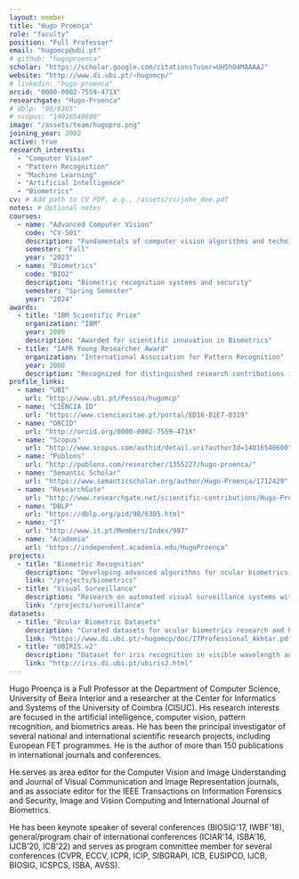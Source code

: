 ```yaml
---
layout: member
title: "Hugo Proença"
role: "faculty"
position: "Full Professor"
email: "hugomcp@ubi.pt"
# github: "hugoproenca"
scholar: "https://scholar.google.com/citations?user=UH5hO4MAAAAJ"
website: "http://www.di.ubi.pt/~hugomcp/"
# linkedin: "hugo-proenca"
orcid: "0000-0002-7559-471X"
researchgate: "Hugo-Proenca"
# dblp: "98/6305"
# scopus: "14016540600"
image: "/assets/team/hugopro.png"
joining_year: 2002
active: true
research_interests:
  - "Computer Vision"
  - "Pattern Recognition"
  - "Machine Learning"
  - "Artificial Intelligence"
  - "Biometrics"
cv: # Add path to CV PDF, e.g., /assets/cv/john_doe.pdf
notes: # Optional notes
courses:
  - name: "Advanced Computer Vision"
    code: "CV-501"
    description: "Fundamentals of computer vision algorithms and techniques"
    semester: "Fall"
    year: "2023"
  - name: "Biometrics"
    code: "BIO2"
    description: "Biometric recognition systems and security"
    semester: "Spring Semester"
    year: "2024"
awards:
  - title: "IBM Scientific Prize"
    organization: "IBM"
    year: 2009
    description: "Awarded for scientific innovation in Biometrics"
  - title: "IAPR Young Researcher Award"
    organization: "International Association for Pattern Recognition"
    year: 2008
    description: "Recognized for distinguished research contributions in pattern recognition"
profile_links:
  - name: "UBI"
    url: "http://www.ubi.pt/Pessoa/hugomcp"
  - name: "CIÊNCIA ID"
    url: "https://www.cienciavitae.pt/portal/ED16-81E7-0319"
  - name: "ORCID"
    url: "http://orcid.org/0000-0002-7559-471X"
  - name: "Scopus"
    url: "http://www.scopus.com/authid/detail.uri?authorId=14016540600"
  - name: "Publons"
    url: "http://publons.com/researcher/1355227/hugo-proenca/"
  - name: "Semantic Scholar"
    url: "https://www.semanticscholar.org/author/Hugo-Proença/1712429"
  - name: "ResearchGate"
    url: "http://www.researchgate.net/scientific-contributions/Hugo-Proenca-29998920"
  - name: "DBLP"
    url: "https://dblp.org/pid/98/6305.html"
  - name: "IT"
    url: "http://www.it.pt/Members/Index/987"
  - name: "Academia"
    url: "https://independent.academia.edu/HugoProença"
projects:
  - title: "Biometric Recognition"
    description: "Developing advanced algorithms for ocular biometrics and human recognition."
    link: "/projects/biometrics"
  - title: "Visual Surveillance"
    description: "Research on automated visual surveillance systems with applications in security."
    link: "/projects/surveillance"
datasets:
  - title: "Ocular Biometric Datasets"
    description: "Curated datasets for ocular biometrics research and benchmarking"
    link: "https://www.di.ubi.pt/~hugomcp/doc/ITProfessional_Akhtar.pdf"
  - title: "UBIRIS.v2"
    description: "Dataset for iris recognition in visible wavelength and non-cooperative conditions"
    link: "http://iris.di.ubi.pt/ubiris2.html"
---
```


Hugo Proença is a Full Professor at the Department of Computer Science, University of Beira Interior and a researcher at the Center for Informatics and Systems of the University of Coimbra (CISUC). His research interests are focused in the artificial intelligence, computer vision, pattern recognition, and biometrics areas. He has been the principal investigator of several national and international scientific research projects, including European FET programmes. He is the author of more than 150 publications in international journals and conferences.

He serves as area editor for the Computer Vision and Image Understanding and Journal of Visual Communication and Image Representation journals, and as associate editor for the IEEE Transactions on Information Forensics and Security, Image and Vision Computing and International Journal of Biometrics.

He has been keynote speaker of several conferences (BIOSIG'17, IWBF'18), general/program chair of international conferences (ICIAR'14, ISBA'16, IJCB'20, ICB'22) and serves as program committee member for several conferences (CVPR, ECCV, ICPR, ICIP, SIBGRAPI, ICB, EUSIPCO, IJCB, BIOSIG, ICSPCS, ISBA, AVSS).
